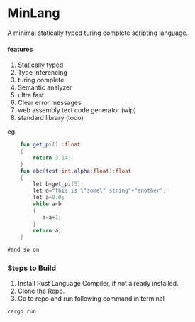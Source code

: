 # MinLang
A minimal statically typed turing complete scripting language.

#### features
1. Statically typed
2. Type inferencing
3. turing complete
4. Semantic analyzer
5. ultra fast
5. Clear error messages
5. web assembly text code generator (wip)
6. standard library (todo)


eg. 

```kt
    fun get_pi() :float
    {
        return 3.14;
    }
    fun abc(test:int,alpha:float):float
    {
        let b=get_pi(5);
        let d="this is \"some\" string"+"another";
        let a=0.0;
        while a<b
        {
           a=a+1;
        }
        return a;
    }

#and so on
```


### Steps to Build
1. Install Rust Language Compiler, if not already installed.
2. Clone the Repo.
3. Go to repo and run following command in terminal
```
cargo run
```
